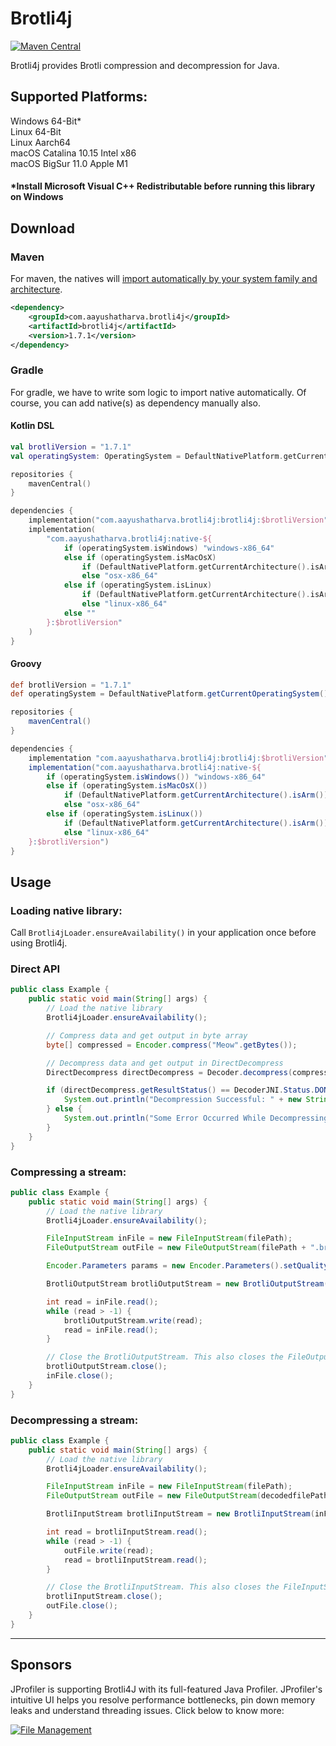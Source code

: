 # Brotli4j

[![Maven Central](https://img.shields.io/maven-central/v/com.aayushatharva.brotli4j/brotli4j-parent.svg?label=Maven%20Central)](https://search.maven.org/search?q=g:%22com.aayushatharva.brotli4j%22%20AND%20a:%22brotli4j-parent%22)

Brotli4j provides Brotli compression and decompression for Java.

## Supported Platforms:

Windows 64-Bit*  
Linux 64-Bit  
Linux Aarch64  
macOS Catalina 10.15 Intel x86  
macOS BigSur 11.0 Apple M1  

#### *Install Microsoft Visual C++ Redistributable before running this library on Windows

## Download

### Maven

For maven, the natives will
[import automatically by your system family and architecture](https://github.com/hyperxpro/Brotli4j/blob/main/natives/pom.xml#L38-L114).

```xml
<dependency>
    <groupId>com.aayushatharva.brotli4j</groupId>
    <artifactId>brotli4j</artifactId>
    <version>1.7.1</version>
</dependency>
```

### Gradle
For gradle, we have to write som logic to import native automatically. 
Of course, you can add native(s) as dependency manually also.

#### Kotlin DSL

```kotlin
val brotliVersion = "1.7.1"
val operatingSystem: OperatingSystem = DefaultNativePlatform.getCurrentOperatingSystem()

repositories {
    mavenCentral()
}

dependencies {
    implementation("com.aayushatharva.brotli4j:brotli4j:$brotliVersion")
    implementation(
        "com.aayushatharva.brotli4j:native-${
            if (operatingSystem.isWindows) "windows-x86_64"
            else if (operatingSystem.isMacOsX)
                if (DefaultNativePlatform.getCurrentArchitecture().isArm) "osx-aarch64"
                else "osx-x86_64"
            else if (operatingSystem.isLinux)
                if (DefaultNativePlatform.getCurrentArchitecture().isArm) "linux-aarch64"
                else "linux-x86_64"
            else ""
        }:$brotliVersion"
    )
}
```

#### Groovy

```groovy
def brotliVersion = "1.7.1"
def operatingSystem = DefaultNativePlatform.getCurrentOperatingSystem()

repositories {
    mavenCentral()
}

dependencies {
    implementation "com.aayushatharva.brotli4j:brotli4j:$brotliVersion"
    implementation("com.aayushatharva.brotli4j:native-${
        if (operatingSystem.isWindows()) "windows-x86_64"
        else if (operatingSystem.isMacOsX())
            if (DefaultNativePlatform.getCurrentArchitecture().isArm()) "osx-aarch64"
            else "osx-x86_64"
        else if (operatingSystem.isLinux())
            if (DefaultNativePlatform.getCurrentArchitecture().isArm()) "linux-aarch64"
            else "linux-x86_64"
    }:$brotliVersion")
}
```

## Usage

### Loading native library:

Call `Brotli4jLoader.ensureAvailability()` in your application once before using Brotli4j.

### Direct API

```java
public class Example {
    public static void main(String[] args) {
        // Load the native library
        Brotli4jLoader.ensureAvailability();

        // Compress data and get output in byte array
        byte[] compressed = Encoder.compress("Meow".getBytes());

        // Decompress data and get output in DirectDecompress
        DirectDecompress directDecompress = Decoder.decompress(compressed); // or DirectDecompress.decompress(compressed);

        if (directDecompress.getResultStatus() == DecoderJNI.Status.DONE) {
            System.out.println("Decompression Successful: " + new String(directDecompress.getDecompressedData()));
        } else {
            System.out.println("Some Error Occurred While Decompressing");
        }
    }
}
```

### Compressing a stream:

```java
public class Example {
    public static void main(String[] args) {
        // Load the native library
        Brotli4jLoader.ensureAvailability();

        FileInputStream inFile = new FileInputStream(filePath);
        FileOutputStream outFile = new FileOutputStream(filePath + ".br");

        Encoder.Parameters params = new Encoder.Parameters().setQuality(4);

        BrotliOutputStream brotliOutputStream = new BrotliOutputStream(outFile, params);

        int read = inFile.read();
        while (read > -1) {
            brotliOutputStream.write(read);
            read = inFile.read();
        }

        // Close the BrotliOutputStream. This also closes the FileOutputStream.
        brotliOutputStream.close();
        inFile.close();
    }
}
```

### Decompressing a stream:

```java
public class Example {
    public static void main(String[] args) {
        // Load the native library
        Brotli4jLoader.ensureAvailability();

        FileInputStream inFile = new FileInputStream(filePath);
        FileOutputStream outFile = new FileOutputStream(decodedfilePath);

        BrotliInputStream brotliInputStream = new BrotliInputStream(inFile);

        int read = brotliInputStream.read();
        while (read > -1) {
            outFile.write(read);
            read = brotliInputStream.read();
        }

        // Close the BrotliInputStream. This also closes the FileInputStream.
        brotliInputStream.close();
        outFile.close();
    }
}
```

__________________________________________________________________

## Sponsors

JProfiler is supporting Brotli4J with its full-featured Java Profiler. JProfiler's intuitive UI helps you resolve
performance bottlenecks, pin down memory leaks and understand threading issues. Click below to know more:

<a href="https://www.ej-technologies.com/products/jprofiler/overview.html" target="_blank" title="File Management">
  <img src="https://www.ej-technologies.com/images/product_banners/jprofiler_large.png" alt="File Management">
</a>
